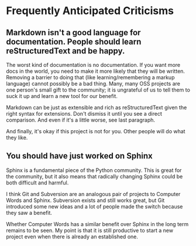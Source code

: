 <heading-alias name="faq" />

# Frequently Anticipated Criticisms

## Markdown isn't a good language for documentation. People should learn reStructuredText and be happy.

The worst kind of documentation is no documentation. If you want more docs
in the world, you need to make it more likely that they will be written.
Removing a barrier to doing that (like learning/remembering a markup
language) cannot possibly be a bad thing. Many, many OSS projects are one
person's small gift to the community; it is ungrateful of us to tell them
to suck it up and learn a new tool for our benefit.

Markdown can be just as extensible and rich as reStructuredText given the
right syntax for extensions. Don't dismiss it until you see a direct
comparison. And even if it's a little worse, see last paragraph.

And finally, it's okay if this project is not for you. Other people will do
what they like.

## You should have just worked on Sphinx

Sphinx is a fundamental piece of the Python community. This is great for the
community, but it also means that radically changing Sphinx could be both
difficult and harmful.

I think Git and Subversion are an analogous pair of projects to Computer Words
and Sphinx. Subversion exists and still works great, but Git introduced some
new ideas and a lot of people made the switch because they saw a benefit.

Whether Computer Words has a similar benefit over Sphinx in the long term
remains to be seen. My point is that it is still productive to start a new
project even when there is already an established one.
